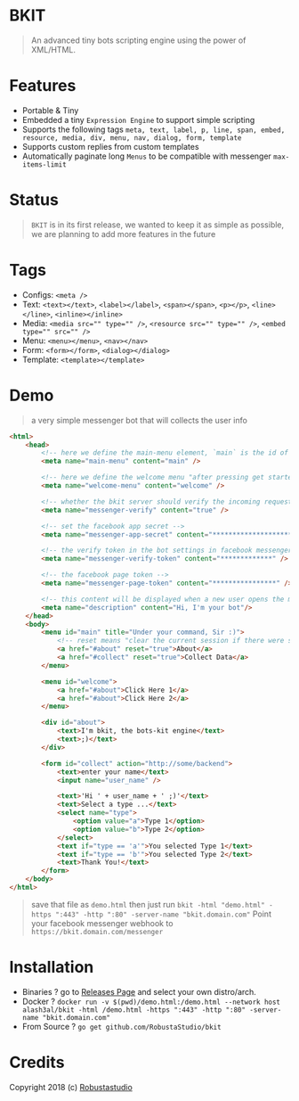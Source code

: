 BKIT
====
> An advanced tiny bots scripting engine using the power of XML/HTML.

Features
====
- Portable & Tiny
- Embedded a tiny `Expression Engine` to support simple scripting
- Supports the following tags `meta, text, label, p, line, span, embed, resource, media, div, menu, nav, dialog, form, template`
- Supports custom replies from custom templates
- Automatically paginate long `Menus` to be compatible with messenger `max-items-limit`

Status
====
> `BKIT` is in its first release, we wanted to keep it as simple as possible, we are planning to add more features in the future

Tags
===
- Configs: `<meta />`
- Text: `<text></text>`, `<label></label>`, `<span></span>`, `<p></p>`, `<line></line>`, `<inline></inline>`
- Media: `<media src="" type="" />`, `<resource src="" type="" />`, `<embed type="" src="" />`
- Menu: `<menu></menu>`, `<nav></nav>`
- Form: `<form></form>`, `<dialog></dialog>`
- Template: `<template></template>`

Demo
=====
> a very simple messenger bot that will collects the user info
```html
<html>
	<head>
        <!-- here we define the main-menu element, `main` is the id of the main menu -->
        <meta name="main-menu" content="main" />

	    <!-- here we define the welcome menu "after pressing get started button" -->
		<meta name="welcome-menu" content="welcome" />

        <!-- whether the bkit server should verify the incoming request "from messenger itself" or not -->
        <meta name="messenger-verify" content="true" />

        <!-- set the facebook app secret -->
        <meta name="messenger-app-secret" content="***************************" />

        <!-- the verify token in the bot settings in facebook messenger platform -->
        <meta name="messenger-verify-token" content="*************" />

        <!-- the facebook page token -->
		<meta name="messenger-page-token" content="****************" />

        <!-- this content will be displayed when a new user opens the messenger window -->
        <meta name="description" content="Hi, I'm your bot"/>
	</head>
	<body>
        <menu id="main" title="Under your command, Sir :)">
            <!-- reset means "clear the current session if there were some old previous data" -->
			<a href="#about" reset="true">About</a>
			<a href="#collect" reset="true">Collect Data</a>
        </menu>

        <menu id="welcome">
            <a href="#about">Click Here 1</a>
            <a href="#about">Click Here 2</a>
        </menu>

        <div id="about">
            <text>I'm bkit, the bots-kit engine</text>
            <text>;)</text>
        </div>

        <form id="collect" action="http://some/backend">
            <text>enter your name</text>
            <input name="user_name" />

            <text>'Hi ' + user_name + ' ;)'</text>
            <text>Select a type ...</text>
            <select name="type">
                <option value="a">Type 1</option>
                <option value="b">Type 2</option>
            </select>
            <text if="type == 'a'">You selected Type 1</text>
            <text if="type == 'b'">You selected Type 2</text>
            <text>Thank You!</text>
        </form>
    </body>
</html>
```
> save that file as `demo.html`
> then just run `bkit -html "demo.html" -https ":443" -http ":80" -server-name "bkit.domain.com"`
> Point your facebook messenger webhook to `https://bkit.domain.com/messenger`

Installation
===============
- Binaries ? go to [Releases Page](releases) and select your own distro/arch.
- Docker ? `docker run -v $(pwd)/demo.html:/demo.html --network host alash3al/bkit -html /demo.html -https ":443" -http ":80" -server-name "bkit.domain.com"`
- From Source ? `go get github.com/RobustaStudio/bkit`

Credits
==============
Copyright 2018 (c) [Robustastudio](https://robustastudio.com)
